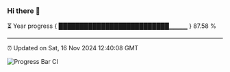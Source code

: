 ### Hi there 👋

⏳ Year progress { ██████████████████████████▁▁▁▁ } 87.58 %

---

⏰ Updated on Sat, 16 Nov 2024 12:40:08 GMT

![Progress Bar CI](https://github.com/ZhaoGui/ZhaoGui/workflows/Progress%20Bar%20CI/badge.svg)
